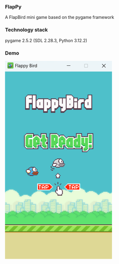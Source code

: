 ### FlapPy

A FlapBird mini game based on the pygame framework

### Technology stack

pygame 2.5.2 (SDL 2.28.3, Python 3.12.2)

### Demo

![Flappy Bird](demo.png)
